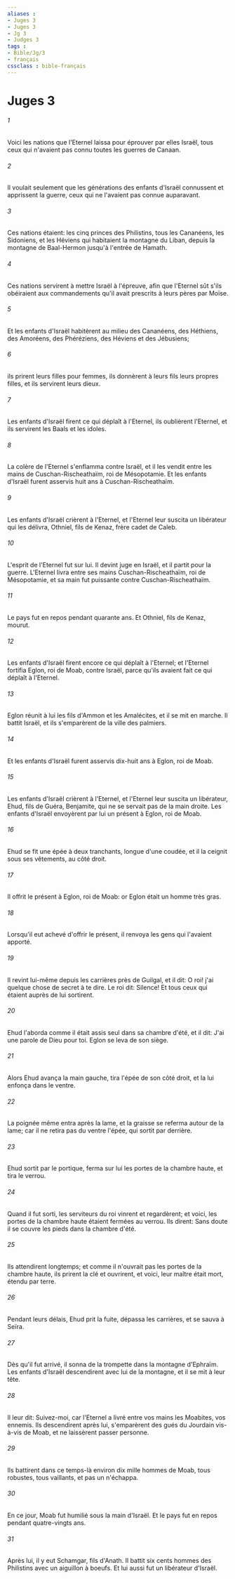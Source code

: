 ```yaml
---
aliases : 
- Juges 3
- Juges 3
- Jg 3
- Judges 3
tags : 
- Bible/Jg/3
- français
cssclass : bible-français
---
```


# Juges 3

###### 1
Voici les nations que l'Eternel laissa pour éprouver par elles Israël, tous ceux qui n'avaient pas connu toutes les guerres de Canaan.
###### 2
Il voulait seulement que les générations des enfants d'Israël connussent et apprissent la guerre, ceux qui ne l'avaient pas connue auparavant.
###### 3
Ces nations étaient: les cinq princes des Philistins, tous les Cananéens, les Sidoniens, et les Héviens qui habitaient la montagne du Liban, depuis la montagne de Baal-Hermon jusqu'à l'entrée de Hamath.
###### 4
Ces nations servirent à mettre Israël à l'épreuve, afin que l'Eternel sût s'ils obéiraient aux commandements qu'il avait prescrits à leurs pères par Moïse.
###### 5
Et les enfants d'Israël habitèrent au milieu des Cananéens, des Héthiens, des Amoréens, des Phéréziens, des Héviens et des Jébusiens;
###### 6
ils prirent leurs filles pour femmes, ils donnèrent à leurs fils leurs propres filles, et ils servirent leurs dieux.
###### 7
Les enfants d'Israël firent ce qui déplaît à l'Eternel, ils oublièrent l'Eternel, et ils servirent les Baals et les idoles.
###### 8
La colère de l'Eternel s'enflamma contre Israël, et il les vendit entre les mains de Cuschan-Rischeathaïm, roi de Mésopotamie. Et les enfants d'Israël furent asservis huit ans à Cuschan-Rischeathaïm.
###### 9
Les enfants d'Israël crièrent à l'Eternel, et l'Eternel leur suscita un libérateur qui les délivra, Othniel, fils de Kenaz, frère cadet de Caleb.
###### 10
L'esprit de l'Eternel fut sur lui. Il devint juge en Israël, et il partit pour la guerre. L'Eternel livra entre ses mains Cuschan-Rischeathaïm, roi de Mésopotamie, et sa main fut puissante contre Cuschan-Rischeathaïm.
###### 11
Le pays fut en repos pendant quarante ans. Et Othniel, fils de Kenaz, mourut.
###### 12
Les enfants d'Israël firent encore ce qui déplaît à l'Eternel; et l'Eternel fortifia Eglon, roi de Moab, contre Israël, parce qu'ils avaient fait ce qui déplaît à l'Eternel.
###### 13
Eglon réunit à lui les fils d'Ammon et les Amalécites, et il se mit en marche. Il battit Israël, et ils s'emparèrent de la ville des palmiers.
###### 14
Et les enfants d'Israël furent asservis dix-huit ans à Eglon, roi de Moab.
###### 15
Les enfants d'Israël crièrent à l'Eternel, et l'Eternel leur suscita un libérateur, Ehud, fils de Guéra, Benjamite, qui ne se servait pas de la main droite. Les enfants d'Israël envoyèrent par lui un présent à Eglon, roi de Moab.
###### 16
Ehud se fit une épée à deux tranchants, longue d'une coudée, et il la ceignit sous ses vêtements, au côté droit.
###### 17
Il offrit le présent à Eglon, roi de Moab: or Eglon était un homme très gras.
###### 18
Lorsqu'il eut achevé d'offrir le présent, il renvoya les gens qui l'avaient apporté.
###### 19
Il revint lui-même depuis les carrières près de Guilgal, et il dit: O roi! j'ai quelque chose de secret à te dire. Le roi dit: Silence! Et tous ceux qui étaient auprès de lui sortirent.
###### 20
Ehud l'aborda comme il était assis seul dans sa chambre d'été, et il dit: J'ai une parole de Dieu pour toi. Eglon se leva de son siège.
###### 21
Alors Ehud avança la main gauche, tira l'épée de son côté droit, et la lui enfonça dans le ventre.
###### 22
La poignée même entra après la lame, et la graisse se referma autour de la lame; car il ne retira pas du ventre l'épée, qui sortit par derrière.
###### 23
Ehud sortit par le portique, ferma sur lui les portes de la chambre haute, et tira le verrou.
###### 24
Quand il fut sorti, les serviteurs du roi vinrent et regardèrent; et voici, les portes de la chambre haute étaient fermées au verrou. Ils dirent: Sans doute il se couvre les pieds dans la chambre d'été.
###### 25
Ils attendirent longtemps; et comme il n'ouvrait pas les portes de la chambre haute, ils prirent la clé et ouvrirent, et voici, leur maître était mort, étendu par terre.
###### 26
Pendant leurs délais, Ehud prit la fuite, dépassa les carrières, et se sauva à Seïra.
###### 27
Dès qu'il fut arrivé, il sonna de la trompette dans la montagne d'Ephraïm. Les enfants d'Israël descendirent avec lui de la montagne, et il se mit à leur tête.
###### 28
Il leur dit: Suivez-moi, car l'Eternel a livré entre vos mains les Moabites, vos ennemis. Ils descendirent après lui, s'emparèrent des gués du Jourdain vis-à-vis de Moab, et ne laissèrent passer personne.
###### 29
Ils battirent dans ce temps-là environ dix mille hommes de Moab, tous robustes, tous vaillants, et pas un n'échappa.
###### 30
En ce jour, Moab fut humilié sous la main d'Israël. Et le pays fut en repos pendant quatre-vingts ans.
###### 31
Après lui, il y eut Schamgar, fils d'Anath. Il battit six cents hommes des Philistins avec un aiguillon à boeufs. Et lui aussi fut un libérateur d'Israël.
